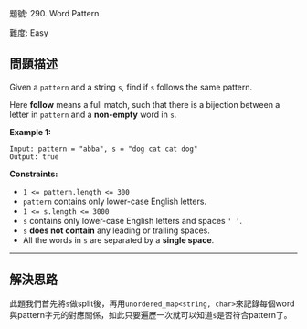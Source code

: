題號: 290. Word Pattern

難度: Easy

## 問題描述

Given a `pattern` and a string `s`, find if `s` follows the same pattern.

Here **follow** means a full match, such that there is a bijection between a letter in `pattern` and a **non-empty** word in `s`.

**Example 1:**

```
Input: pattern = "abba", s = "dog cat cat dog"
Output: true
```

**Constraints:**

- `1 <= pattern.length <= 300`
- `pattern` contains only lower-case English letters.
- `1 <= s.length <= 3000`
- `s` contains only lower-case English letters and spaces `' '`.
- `s` **does not contain** any leading or trailing spaces.
- All the words in `s` are separated by a **single space**.


---
## 解決思路

此題我們首先將`s`做split後，再用`unordered_map<string, char>`來記錄每個word與pattern字元的對應關係，如此只要遍歷一次就可以知道`s`是否符合pattern了。


